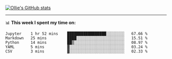 <!--
**icedpanda/icedpanda** is a ✨ _special_ ✨ repository because its `README.md` (this file) appears on your GitHub profile.

Here are some ideas to get you started:

- 🔭 I’m currently working on ...
- 🌱 I’m currently learning ...
- 👯 I’m looking to collaborate on ...
- 🤔 I’m looking for help with ...
- 💬 Ask me about ...
- 📫 How to reach me: ...
- 😄 Pronouns: ...
- ⚡ Fun fact: ...
-->
[![Ollie's GitHub stats](https://github-readme-stats.vercel.app/api?username=icedpanda&count_private=true&show_icons=true&hide=prs)](https://github.com/icedpanda)

---
📊 **This week I spent my time on:**
<!--START_SECTION:waka-->
```text
Jupyter    1 hr 52 mins    █████████████████░░░░░░░░   67.66 % 
Markdown   25 mins         ████░░░░░░░░░░░░░░░░░░░░░   15.51 % 
Python     14 mins         ██▒░░░░░░░░░░░░░░░░░░░░░░   08.97 % 
YAML       5 mins          ▓░░░░░░░░░░░░░░░░░░░░░░░░   03.24 % 
CSV        3 mins          ▓░░░░░░░░░░░░░░░░░░░░░░░░   02.33 % 
```
<!--END_SECTION:waka-->
